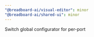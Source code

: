 ```yaml
---
"@breadboard-ai/visual-editor": minor
"@breadboard-ai/shared-ui": minor
---
```


Switch global configurator for per-port
